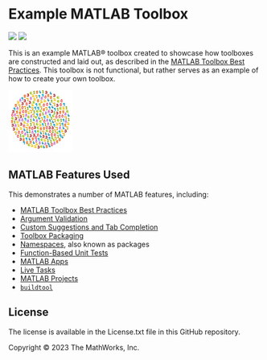 # Example MATLAB Toolbox

![](https://img.shields.io/github/v/release/mathworks/arithmetic?label=version) ![](https://img.shields.io/github/license/mathworks/arithmetic)

This is an example MATLAB&reg; toolbox created to showcase how toolboxes are constructed and laid out, as described in the [MATLAB Toolbox Best Practices](https://github.com/mathworks/toolboxdesign). This toolbox is not functional, but rather serves as an example of how to create your own toolbox.

![Toolbox Logo](images/readmeImage.jpg)

## MATLAB Features Used

This demonstrates a number of MATLAB features, including:

* [MATLAB Toolbox Best Practices](https://github.com/mathworks/toolboxdesign)
* [Argument Validation](https://www.mathworks.com/help/matlab/matlab_prog/function-argument-validation-1.html)
* [Custom Suggestions and Tab Completion](https://www.mathworks.com/help/matlab/matlab_prog/customize-code-suggestions-and-completions.html)
* [Toolbox Packaging](https://www.mathworks.com/help/matlab/matlab_prog/create-and-share-custom-matlab-toolboxes.html)
* [Namespaces](https://www.mathworks.com/help/matlab/matlab_oop/scoping-classes-with-packages.html), also known as packages
* [Function-Based Unit Tests](https://www.mathworks.com/help/matlab/function-based-unit-tests.html)
* [MATLAB Apps](https://www.mathworks.com/help/matlab/gui-development.html)
* [Live Tasks](https://www.mathworks.com/help/matlab/develop-live-editor-tasks.html)
* [MATLAB Projects](https://www.mathworks.com/help/matlab/projects.html)
* [`buildtool`](https://www.mathworks.com/help/matlab/matlab_prog/overview-of-matlab-build-tool.html)

## License

The license is available in the License.txt file in this GitHub repository.

Copyright &copy; 2023 The MathWorks, Inc.
